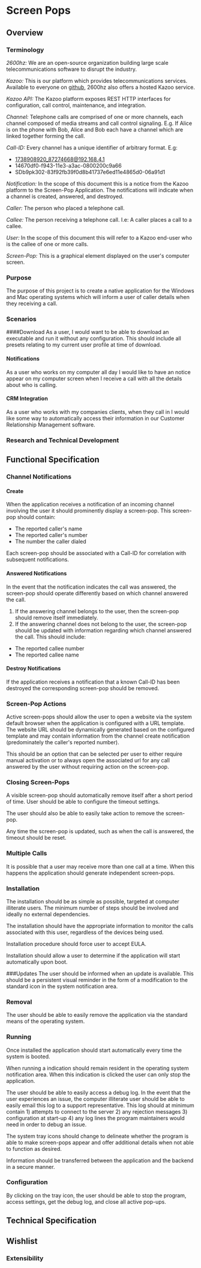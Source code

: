 # Screen Pops
## Overview
### Terminology
_2600hz:_ We are an open-source organization building large scale telecommunications software to disrupt the industry.

_Kazoo:_ This is our platform which provides telecommunications services.  Available to everyone on [github](https://github.com/2600hz/kazoo), 2600hz also offers a hosted Kazoo service.

_Kazoo API:_  The Kazoo platform exposes REST HTTP interfaces for configuration, call control, maintenance, and integration.

_Channel:_ Telephone calls are comprised of one or more channels, each channel composed of media streams and call control signaling.  E.g. If Alice is on the phone with Bob, Alice and Bob each have a channel which are linked together forming the call.

_Call-ID:_ Every channel has a unique identifier of arbitrary format. E.g:

* 1738908920_87274668@192.168.4.1
* 14670df0-f943-11e3-a3ac-0800200c9a66
* SDb9pk302-83f92fb39f0d8b41737e6ed11e4865d0-06a91d1

_Notification:_ In the scope of this document this is a notice from the Kazoo platform to the Screen-Pop Application.  The notifications will indicate when a channel is created, answered, and destroyed.

_Caller:_ The person who placed a telephone call.

_Callee:_ The person receiving a telephone call. I.e: A caller places a call to a callee.

_User:_ In the scope of this document this will refer to a Kazoo end-user who is the callee of one or more calls.

_Screen-Pop:_ This is a graphical element displayed on the user's computer screen.

### Purpose
The purpose of this project is to create a native application for the Windows and Mac operating systems which will inform a user of caller details when they receiving a call.

### Scenarios

####Download
As a user, I would want to be able to download an executable and run it without any configuration.  This should include all presets relating to my current user profile at time of download.

#### Notifications
As a user who works on my computer all day I would like to have an notice appear on my computer screen when I receive a call with all the details about who is calling. 

#### CRM Integration
As a user who works with my companies clients, when they call in I would like some way to automatically access their information in our Customer Relationship Management software.

### Research and Technical Development


## Functional Specification
### Channel Notifications
#### Create
When the application receives a notification of an incoming channel involving the user it should prominently display a screen-pop.  This screen-pop should contain:

* The reported caller's name
* The reported caller's number
* The number the caller dialed

Each screen-pop should be associated with a Call-ID for correlation with subsequent notifications.

#### Answered Notifications
In the event that the notification indicates the call was answered, the screen-pop should operate differently based on which channel answered the call.

1. If the answering channel belongs to the user, then the screen-pop should remove itself immediately.
2. If the answering channel does not belong to the user, the screen-pop should be updated with information regarding which channel answered the call.  This should include:
* The reported callee number
* The reported callee name

#### Destroy Notifications
If the application receives a notification that a known Call-ID has been destroyed the corresponding screen-pop should be removed.

### Screen-Pop Actions
Active screen-pops should allow the user to open a website via the system default browser when the application is configured with a URL template.  The website URL should be dynamically generated based on the configured template and may contain information from the channel create notification (predominately the caller's reported number).  

This should be an option that can be selected per user to either require manual activation or to always open the associated url for any call answered by the user without requiring action on the screen-pop.

### Closing Screen-Pops
A visible screen-pop should automatically remove itself after a short period of time.  User should be able to configure the timeout settings.

The user should also be able to easily take action to remove the screen-pop.   

Any time the screen-pop is updated, such as when the call is answered, the timeout should be reset.

### Multiple Calls
It is possible that a user may receive more than one call at a time.  When this happens the application should generate independent screen-pops.  

### Installation
The installation should be as simple as possible, targeted at computer illiterate users.  The minimum number of steps should be involved and ideally no external dependencies.

The installation should have the appropriate information to monitor the calls associated with this user, regardless of the devices being used. 

Installation procedure should force user to accept EULA.

Installation should allow a user to determine if the application will start automatically upon boot.

###Updates
The user should be informed when an update is available.  This should be a persistent visual reminder in the form of a modification to the standard icon in the system notification area. 

### Removal
The user should be able to easily remove the application via the standard means of the operating system.

### Running
Once installed the application should start automatically every time the system is booted.

When running a indication should remain resident in the operating system notification area.  When this indication is clicked the user can only stop the application.

The user should be able to easily access a debug log.  In the event that the user experiences an issue, the computer illiterate user should be able to easily email this log to a support representative.  This log should at minimum contain 1) attempts to connect to the server 2) any rejection messages 3) configuration at start-up 4) any log lines the program maintainers would need in order to debug an issue.

The system tray icons should change to delineate whether the program is able to make screen-pops appear and offer additional details when not able to function as desired.

Information should be transferred between the application and the backend in a secure manner. 

### Configuration 
By clicking on the tray icon, the user should be able to stop the program, access settings, get the debug log, and close all active pop-ups. 



## Technical Specification



## Wishlist

### Extensibility
